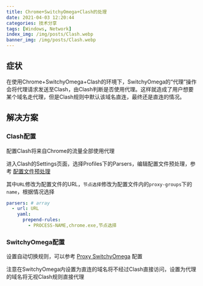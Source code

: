 ```yaml
---
title: Chrome+SwitchyOmega+Clash的处理
date: 2021-04-03 12:20:44
categories: 技术分享
tags: [Windows, Network]
index_img: /img/posts/Clash.webp
banner_img: /img/posts/Clash.webp
---
```


## 症状

在使用Chrome+SwitchyOmega+Clash的环境下，SwitchyOmega的“代理”操作会将代理请求发送至Clash，由Clash判断是否使用代理。这样就造成了用户想要某个域名走代理，但是Clash规则中默认该域名直连，最终还是直连的情况。

<!-- more -->

## 解决方案

### Clash配置

配置Clash将来自Chrome的流量全部使用代理

进入Clash的Settings页面，选择Profiles下的Parsers，编辑配置文件预处理，参考 [配置文件预处理](https://docs.cfw.lbyczf.com/contents/parser.html)

其中`URL`修改为配置文件的URL，`节点选择`修改为配置文件内的`proxy-groups`下的`name`，根据情况选择

```yaml
parsers: # array
  - url: URL
    yaml:
      prepend-rules:
        - PROCESS-NAME,chrome.exe,节点选择
```

### SwitchyOmega配置

设置自动切换规则，可以参考 [Proxy SwitchyOmega](https://proxy-switchyomega.com/settings/) 配置

注意在SwitchyOmega内设置为直连的域名将不经过Clash直接访问，设置为代理的域名将无视Clash规则直接代理

